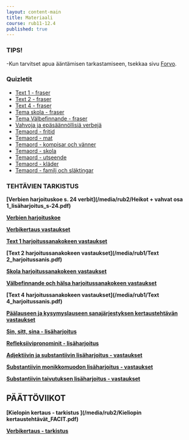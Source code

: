 ```yaml
---
layout: content-main
title: Materiaali
course: rub11-12.4
published: true
---
```

### TIPS!

-Kun tarvitset apua ääntämisen tarkastamiseen, tsekkaa sivu [Forvo](https://fi.forvo.com/).

### Quizletit

- [Text 1 - fraser](https://quizlet.com/_a2zbi1?x=1qqt&i=dz01n)
- [Text 2 - fraser](https://quizlet.com/_a4hkf8?x=1jqt&i=dz01n)
- [Text 4 - fraser](https://quizlet.com/_a73yfp?x=1qqt&i=dz01n)
- [Tema skola - fraser](https://quizlet.com/_ae45y6?x=1qqt&i=dz01n)
- [Tema Välbefinnande - fraser](https://quizlet.com/_ajbxdu?x=1qqt&i=dz01n)
- [Vahvoja ja epäsäännöllisiä verbejä](https://quizlet.com/_3oudcw?x=1jqt&i=dz01n)
- [Temaord - fritid](https://quizlet.com/_3poztd?x=1jqt&i=dz01n)
- [Temaord - mat](https://quizlet.com/_a8unwa?x=1qqt&i=dz01n)
- [Temaord - kompisar och vänner](https://quizlet.com/_a8usw8?x=1qqt&i=dz01n)
- [Temaord - skola](https://quizlet.com/_3pp0st?x=1jqt&i=dz01n)
- [Temaord - utseende](https://quizlet.com/_ajcb9e?x=1qqt&i=dz01n)
- [Temaord - kläder](https://quizlet.com/_amfchp?x=1jqt&i=dz01n)
- [Temaord - familj och släktingar](https://quizlet.com/_amfe7a?x=1qqt&i=dz01n)

### TEHTÄVIEN TARKISTUS

**[Verbien harjoituskoe s. 24 verbit](/media/rub2/Heikot + vahvat osa 1_lisäharjoitus_s-24.pdf)**

**[Verbien harjoituskoe](/media/rub2/Verbikoe_harjoitus.pdf)**

**[Verbikertaus vastaukset](/media/rub1/Verbikertaus_vastaukset.pdf)**

**[Text 1 harjoitussanakokeen vastaukset](/media/rub1/Text1_harjoitussanakoe.pdf)**

**[Text 2 harjoitussanakokeen vastaukset](/media/rub1/Text 2_harjoitussanis.pdf)**

**[Skola harjoitussanakokeen vastaukset](/media/rub2/Skola_harjoitussanis.pdf)**

**[Välbefinnande och hälsa harjoitussanakokeen vastaukset](/media/rub2/Terveysteema_harjoitussanis.pdf)**

**[Text 4 harjoitussanakokeen vastaukset](/media/rub1/Text 4_harjoitussanis.pdf)**

**[Päälauseen ja kysymyslauseen sanajärjestyksen kertaustehtävän vastaukset](/media/rub2/SJkertaus_vastaukset.pdf)**

**[Sin, sitt, sina - lisäharjoitus](/media/rub2/sinsittsina.pdf)**

**[Refleksiivipronominit - lisäharjoitus](/media/rub2/Refleksiivit_facit.pdf)**

**[Adjektiivin ja substantiivin lisäharjoitus - vastaukset](/media/rub2/Yhteistaivutus.pdf)**

**[Substantiivin monikkomuodon lisäharjoitus - vastaukset](/media/rub2/Substantiivi_monikko.pdf)**

**[Substantiivin taivutuksen lisäharjoitus - vastaukset](/media/rub2/Substantiivi_taivutus.pdf)**

## PÄÄTTÖVIIKOT

**[Kielopin kertaus - tarkistus ](/media/rub2/Kieliopin kertaustehtävät_FACIT.pdf)**

**[Verbikertaus - tarkistus](/media/rub2/Verbikertaus.pdf)**


